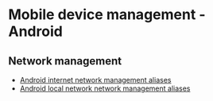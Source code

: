 
# Mobile device management - Android

## Network management

* [Android internet network management aliases](network_management/internet-network-management.aliases)
* [Android local network network management aliases](network_management/local-network-network-management.aliases)

